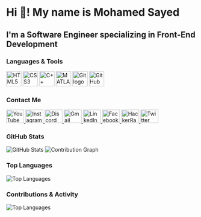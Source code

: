 <h1 align="left">Hi 👋! My name is Mohamed Sayed</h1>

<h2 align="left">I'm a Software Engineer specializing in Front-End Development</h2>

<h3 align="left">Languages & Tools</h3>

<div align="left">
  <img src="https://cdn.jsdelivr.net/gh/devicons/devicon/icons/html5/html5-original.svg" height="40" alt="HTML5 logo" class="tech-logo" />
  <img src="https://cdn.jsdelivr.net/gh/devicons/devicon/icons/css3/css3-original.svg" height="40" alt="CSS3 logo" class="tech-logo" />
  <img src="https://cdn.jsdelivr.net/gh/devicons/devicon/icons/cplusplus/cplusplus-original.svg" height="40" alt="C++ logo" class="tech-logo" />
  <img src="https://cdn.jsdelivr.net/gh/devicons/devicon/icons/matlab/matlab-original.svg" height="40" alt="MATLAB logo" class="tech-logo" />
  <img src="https://cdn.jsdelivr.net/gh/devicons/devicon/icons/git/git-original.svg" height="40" alt="Git logo" class="tech-logo" />
  <img src="https://cdn.jsdelivr.net/gh/devicons/devicon/icons/github/github-original.svg" height="40" alt="GitHub logo" class="tech-logo" />
</div>

<h3 align="left">Contact Me</h3>

<div align="left">
  <a href="https://www.youtube.com" target="_blank">
    <img src="https://raw.githubusercontent.com/maurodesouza/profile-readme-generator/master/src/assets/icons/social/youtube/default.svg" width="47" height="35" alt="YouTube logo" class="social-logo" />
  </a>
  <a href="https://www.instagram.com" target="_blank">
    <img src="https://raw.githubusercontent.com/maurodesouza/profile-readme-generator/master/src/assets/icons/social/instagram/default.svg" width="47" height="35" alt="Instagram logo" class="social-logo" />
  </a>
  <a href="https://discord.com" target="_blank">
    <img src="https://raw.githubusercontent.com/maurodesouza/profile-readme-generator/master/src/assets/icons/social/discord/default.svg" width="47" height="35" alt="Discord logo" class="social-logo" />
  </a>
  <a href="mailto:ggyyaa6543@gmail.com" target="_blank">
    <img src="https://raw.githubusercontent.com/maurodesouza/profile-readme-generator/master/src/assets/icons/social/gmail/default.svg" width="47" height="35" alt="Gmail logo" class="social-logo" />
  </a>
  <a href="https://www.linkedin.com/in/mohamed-sayed-439a54347?utm_source=share&utm_campaign=share_via&utm_content=profile&utm_medium=android_app" target="_blank">
    <img src="https://raw.githubusercontent.com/maurodesouza/profile-readme-generator/master/src/assets/icons/social/linkedin/default.svg" width="47" height="35" alt="LinkedIn logo" class="social-logo" />
  </a>
  <a href="https://www.facebook.com/profile.php?id=61568711669833&mibextid=rS40aB7S9Ucbxw6v" target="_blank">
    <img src="https://raw.githubusercontent.com/maurodesouza/profile-readme-generator/master/src/assets/icons/social/facebook/default.svg" width="47" height="35" alt="Facebook logo" class="social-logo" />
  </a>
  <a href="https://www.hackerrank.com/profile/Mohamedsayed101" target="_blank">
    <img src="https://raw.githubusercontent.com/maurodesouza/profile-readme-generator/master/src/assets/icons/social/hackerrank/default.svg" width="47" height="35" alt="HackerRank logo" class="social-logo" />
  </a>
  <a href="https://twitter.com" target="_blank">
    <img src="https://raw.githubusercontent.com/maurodesouza/profile-readme-generator/master/src/assets/icons/social/twitter/default.svg" width="47" height="35" alt="Twitter logo" class="social-logo" />
  </a>
</div>

<h3 align="left">GitHub Stats</h3>

<div align="left">
  <img src="https://github-readme-stats.vercel.app/api?username=Mohamedsayed101&show_icons=true&theme=radical" alt="GitHub Stats" />
  <img src="https://github-readme-activity-graph.vercel.app/graph?username=Mohamedsayed101&theme=radical" alt="Contribution Graph" />
</div>

<h3 align="left">Top Languages</h3>

<div align="left">
  <img src="https://github-readme-stats.vercel.app/api/top-langs/?username=Mohamedsayed101&layout=compact&theme=radical" alt="Top Languages" />
</div>

<h3 align="left">Contributions & Activity</h3>

<div align="left">
  <img src="https://github-readme-stats.vercel.app/api/top-langs/?username=Mohamedsayed101&layout=compact&theme=radical" alt="Top Languages" />
</div>

<style>
  .tech-logo {
    transition: transform 0.3s ease-in-out;
  }

  .tech-logo:hover {
    transform: scale(1.2);
  }

  .social-logo {
    transition: transform 0.3s ease-in-out;
  }

  .social-logo:hover {
    transform: scale(1.2);
  }
</style>

